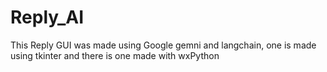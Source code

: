 # Reply_AI
This Reply GUI was made using Google gemni and langchain, one is made using tkinter and there is one made with wxPython
